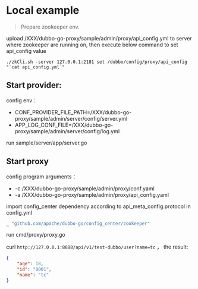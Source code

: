 # Local example

> Prepare zookeeper env.

upload /XXX/dubbo-go-proxy/sample/admin/proxy/api_config.yml to server where zookeeper are running on, then execute below command to set api_config value
```
./zkCli.sh -server 127.0.0.1:2181 set /dubbo/config/proxy/api_config "`cat api_config.yml`"
```

## Start provider:

config env：
- CONF_PROVIDER_FILE_PATH=/XXX/dubbo-go-proxy/sample/admin/server/config/server.yml
- APP_LOG_CONF_FILE=/XXX/dubbo-go-proxy/sample/admin/server/config/log.yml

run sample/server/app/server.go

## Start proxy

config program arguments：
- -c /XXX/dubbo-go-proxy/sample/admin/proxy/conf.yaml 
- -a /XXX/dubbo-go-proxy/sample/admin/proxy/api_config.yaml

import config_center dependency according to api_meta_config.protocol in config.yml

```go
_ "github.com/apache/dubbo-go/config_center/zookeeper"
```



run cmd/proxy/proxy.go

curl `http://127.0.0.1:8888/api/v1/test-dubbo/user?name=tc` ， the result:

```json
{
    "age": 18,
    "id": "0001",
    "name": "tc"
}
```